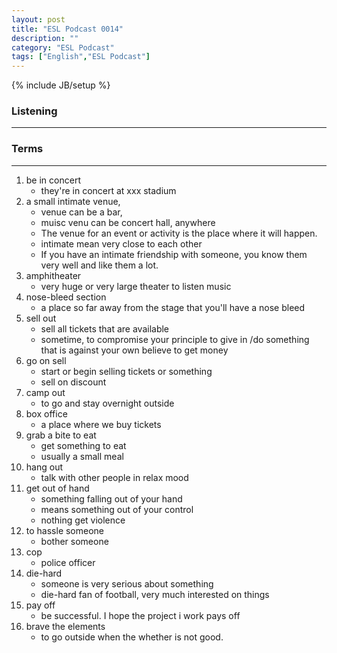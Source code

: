 ```yaml
---
layout: post
title: "ESL Podcast 0014"
description: ""
category: "ESL Podcast"
tags: ["English","ESL Podcast"]
---
```

{% include JB/setup %}

### Listening
-----
 

### Terms
--------
1. be in concert
    * they're in concert at xxx stadium
2. a small intimate venue, 
    * venue can be a bar, 
    * muisc venu can be concert hall, anywhere 
    * The venue for an event or activity is the place where it will happen.
    * intimate mean very close to each other
    * If you have an intimate friendship with someone, you know them very well and like them a lot.
3. amphitheater
    * very huge or very large theater to listen music
4. nose-bleed section
    * a place so far away from the stage that you'll have a nose bleed 
5. sell out
    * sell all tickets that are available
    * sometime, to compromise your principle to give in /do something that is against your own believe to get money
6. go on sell
    * start or begin selling tickets or something
    * sell on discount
7. camp out
    * to go and stay overnight outside
8. box office
    * a place where we buy tickets
9. grab a bite to eat
    * get something to eat
    * usually a small meal
10. hang out
    * talk with other people in relax mood
11. get out of hand
    * something falling out of your hand
    * means something out of your control
    * nothing get violence
12. to hassle someone
    * bother someone
13. cop
    * police officer
14. die-hard
    * someone is very serious about something
    * die-hard fan of football, very much interested on things
15. pay off
    * be successful. I hope the project i work pays off
16. brave the elements
    * to go outside when the whether is not good. 